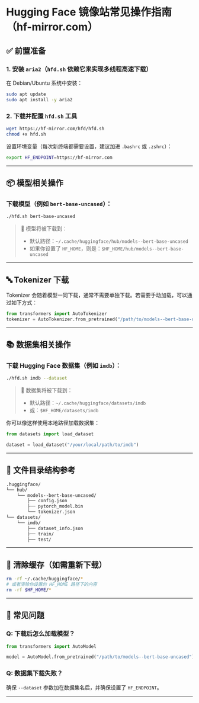 
# Hugging Face 镜像站常见操作指南（hf-mirror.com）

## ✅ 前置准备

### 1. 安装 `aria2`（`hfd.sh` 依赖它来实现多线程高速下载）

在 Debian/Ubuntu 系统中安装：

```bash
sudo apt update
sudo apt install -y aria2
```

### 2. 下载并配置 `hfd.sh` 工具

```bash
wget https://hf-mirror.com/hfd/hfd.sh
chmod +x hfd.sh
```

设置环境变量（每次新终端都需要设置，建议加进 `.bashrc` 或 `.zshrc`）：

```bash
export HF_ENDPOINT=https://hf-mirror.com
```

---

## 📦 模型相关操作

### 下载模型（例如 `bert-base-uncased`）：

```bash
./hfd.sh bert-base-uncased
```

> 📁 模型将被下载到：
>
> * 默认路径：`~/.cache/huggingface/hub/models--bert-base-uncased`
> * 如果你设置了 `HF_HOME`，则是：`$HF_HOME/hub/models--bert-base-uncased`

---

## 🔤 Tokenizer 下载

Tokenizer 会随着模型一同下载，通常不需要单独下载。若需要手动加载，可以通过如下方式：

```python
from transformers import AutoTokenizer
tokenizer = AutoTokenizer.from_pretrained("/path/to/models--bert-base-uncased")
```

---

## 📚 数据集相关操作

### 下载 Hugging Face 数据集（例如 `imdb`）：

```bash
./hfd.sh imdb --dataset
```

> 📁 数据集将被下载到：
>
> * 默认路径：`~/.cache/huggingface/datasets/imdb`
> * 或：`$HF_HOME/datasets/imdb`

你可以像这样使用本地路径加载数据集：

```python
from datasets import load_dataset

dataset = load_dataset("/your/local/path/to/imdb")
```

---

## 📁 文件目录结构参考

```bash
.huggingface/
└── hub/
    └── models--bert-base-uncased/
        ├── config.json
        ├── pytorch_model.bin
        └── tokenizer.json
└── datasets/
    └── imdb/
        ├── dataset_info.json
        ├── train/
        ├── test/
```

---

## 🧼 清除缓存（如需重新下载）

```bash
rm -rf ~/.cache/huggingface/*
# 或者清除你设置的 HF_HOME 路径下的内容
rm -rf $HF_HOME/*
```

---

## 🔎 常见问题

### Q: 下载后怎么加载模型？

```python
from transformers import AutoModel

model = AutoModel.from_pretrained("/path/to/models--bert-base-uncased")
```

### Q: 数据集下载失败？

确保 `--dataset` 参数加在数据集名后，并确保设置了 `HF_ENDPOINT`。

---

